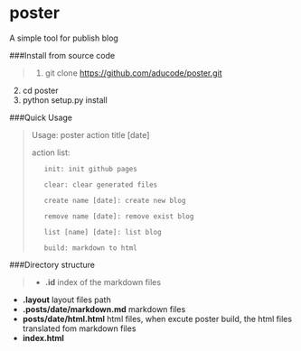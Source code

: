 # poster
A simple tool for publish blog

###Install from source code

>1. git clone https://github.com/aducode/poster.git
2. cd poster
3. python setup.py install

###Quick Usage

>Usage:
>        poster action title [date]
>
>action list:
>
>        init: init github pages
>
>        clear: clear generated files
>
>        create name [date]: create new blog
>
>        remove name [date]: remove exist blog
>
>        list [name] [date]: list blog
>
>        build: markdown to html

###Directory structure

>* **.id** index of the markdown files
* **.layout**  layout files path
* **.posts/date/markdown.md**  markdown files
* **posts/date/html.html**  html files, when excute poster build, the html files translated fom markdown files
* **index.html**
